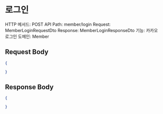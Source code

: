 # 로그인

HTTP 메서드: POST
API Path: member/login
Request: MemberLoginRequestDto
Response: MemberLoginResponseDto
기능: 카카오 로그인
도메인: Member

## Request Body

```json
{

}
```

## Response Body

```json
{

}
```